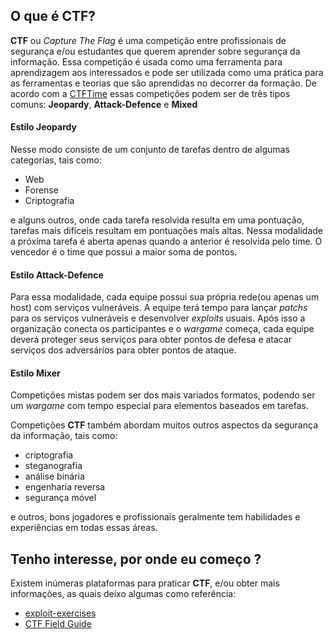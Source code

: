 ## O que é CTF? ##

**CTF** ou *Capture The Flag* é uma competição entre profissionais de segurança e/ou estudantes que querem aprender sobre segurança da informação.
Essa competição é usada como uma ferramenta para aprendizagem aos interessados e pode ser utilizada como uma prática para as ferramentas
e teorias que são aprendidas no decorrer da formação.
De acordo com a [CTFTime](https://ctftime.org/ctf-wtf/) essas competições podem ser de três tipos comuns: **Jeopardy**, **Attack-Defence** e **Mixed**

#### Estilo Jeopardy #### 
Nesse modo consiste de um conjunto de tarefas dentro de algumas categorias, tais como:
* Web
* Forense
* Criptografia

e alguns outros, onde cada tarefa resolvida resulta em uma pontuação, tarefas mais difíceis resultam em pontuações mais altas.
Nessa modalidade a próxima tarefa é aberta apenas quando a anterior é resolvida pelo time. O vencedor é o time que possui a maior soma de pontos.

#### Estilo Attack-Defence ####
Para essa modalidade, cada equipe possui sua própria rede(ou apenas um host) com serviços vulneráveis. A equipe terá tempo para 
lançar *patchs* para os serviços vulneráveis e desenvolver *exploits* usuais. Após isso a organização conecta os participantes e 
o *wargame* começa, cada equipe deverá proteger seus serviços para obter pontos de defesa e atacar serviços dos adversários para 
obter pontos de ataque.
 
#### Estilo Mixer #### 
Competições mistas podem ser dos mais variados formatos, podendo ser um *wargame* com tempo especial para elementos baseados em tarefas.


Competições **CTF** também abordam muitos outros aspectos da segurança da informação, tais como:
* criptografia
* steganografia
* análise binária
* engenharia reversa
* segurança móvel

e outros, bons jogadores e profissionais geralmente tem habilidades e experiências em todas essas áreas.

## Tenho interesse, por onde eu começo ? ##
Existem inúmeras plataformas para praticar **CTF**, e/ou obter mais informações, as quais deixo algumas como referência:

* [exploit-exercises](https://exploit-exercises.com/)
* [CTF Field Guide](https://trailofbits.github.io/ctf/index.html)


